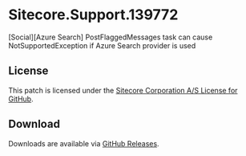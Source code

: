 # Sitecore.Support.139772
[Social][Azure Search] PostFlaggedMessages task can cause NotSupportedException if Azure Search provider is used

## License  
This patch is licensed under the [Sitecore Corporation A/S License for GitHub](https://github.com/sitecoresupport/Sitecore.Support.139772/blob/master/LICENSE).  

## Download  
Downloads are available via [GitHub Releases](https://github.com/sitecoresupport/Sitecore.Support.139772/releases).  
